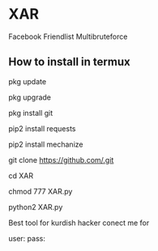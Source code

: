 # XAR

Facebook Friendlist Multibruteforce

## How to install in termux

pkg update

pkg upgrade

pkg install git 

pip2 install requests

pip2 install mechanize

git clone https://github.com/.git

cd XAR

chmod 777 XAR.py

python2 XAR.py


Best tool for kurdish hacker conect me for 

user:
pass:
